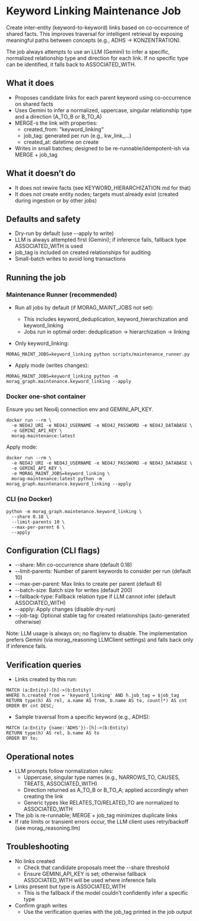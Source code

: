 # Keyword Linking Maintenance Job

Create inter-entity (keyword-to-keyword) links based on co-occurrence of shared facts. This improves traversal for intelligent retrieval by exposing meaningful paths between concepts (e.g., ADHS → KONZENTRATION).

The job always attempts to use an LLM (Gemini) to infer a specific, normalized relationship type and direction for each link. If no specific type can be identified, it falls back to ASSOCIATED_WITH.

## What it does
- Proposes candidate links for each parent keyword using co-occurrence on shared facts
- Uses Gemini to infer a normalized, uppercase, singular relationship type and a direction (A_TO_B or B_TO_A)
- MERGE-s the link with properties:
  - created_from: "keyword_linking"
  - job_tag: generated per run (e.g., kw_link_...)
  - created_at: datetime on create
- Writes in small batches; designed to be re-runnable/idempotent-ish via MERGE + job_tag

## What it doesn’t do
- It does not rewire facts (see KEYWORD_HIERARCHIZATION.md for that)
- It does not create entity nodes; targets must already exist (created during ingestion or by other jobs)

## Defaults and safety
- Dry-run by default (use --apply to write)
- LLM is always attempted first (Gemini); if inference fails, fallback type ASSOCIATED_WITH is used
- job_tag is included on created relationships for auditing
- Small-batch writes to avoid long transactions

## Running the job

### Maintenance Runner (recommended)
- Run all jobs by default (if MORAG_MAINT_JOBS not set):
  - This includes keyword_deduplication, keyword_hierarchization and keyword_linking
  - Jobs run in optimal order: deduplication → hierarchization → linking

- Only keyword_linking:
```
MORAG_MAINT_JOBS=keyword_linking python scripts/maintenance_runner.py
```

- Apply mode (writes changes):
```
MORAG_MAINT_JOBS=keyword_linking python -m morag_graph.maintenance.keyword_linking --apply
```

### Docker one-shot container
Ensure you set Neo4j connection env and GEMINI_API_KEY.
```
docker run --rm \
  -e NEO4J_URI -e NEO4J_USERNAME -e NEO4J_PASSWORD -e NEO4J_DATABASE \
  -e GEMINI_API_KEY \
  morag-maintenance:latest
```
Apply mode:
```
docker run --rm \
  -e NEO4J_URI -e NEO4J_USERNAME -e NEO4J_PASSWORD -e NEO4J_DATABASE \
  -e GEMINI_API_KEY \
  -e MORAG_MAINT_JOBS=keyword_linking \
  morag-maintenance:latest python -m morag_graph.maintenance.keyword_linking --apply
```

### CLI (no Docker)
```
python -m morag_graph.maintenance.keyword_linking \
  --share 0.18 \
  --limit-parents 10 \
  --max-per-parent 6 \
  --apply
```

## Configuration (CLI flags)
- --share: Min co-occurrence share (default 0.18)
- --limit-parents: Number of parent keywords to consider per run (default 10)
- --max-per-parent: Max links to create per parent (default 6)
- --batch-size: Batch size for writes (default 200)
- --fallback-type: Fallback relation type if LLM cannot infer (default ASSOCIATED_WITH)
- --apply: Apply changes (disable dry-run)
- --job-tag: Optional stable tag for created relationships (auto-generated otherwise)

Note: LLM usage is always on; no flag/env to disable. The implementation prefers Gemini (via morag_reasoning LLMClient settings) and falls back only if inference fails.

## Verification queries
- Links created by this run:
```
MATCH (a:Entity)-[h]->(b:Entity)
WHERE h.created_from = 'keyword_linking' AND h.job_tag = $job_tag
RETURN type(h) AS rel, a.name AS from, b.name AS to, count(*) AS cnt
ORDER BY cnt DESC;
```

- Sample traversal from a specific keyword (e.g., ADHS):
```
MATCH (a:Entity {name:'ADHS'})-[h]->(b:Entity)
RETURN type(h) AS rel, b.name AS to
ORDER BY to;
```

## Operational notes
- LLM prompts follow normalization rules:
  - Uppercase, singular type names (e.g., NARROWS_TO, CAUSES, TREATS, ASSOCIATED_WITH)
  - Direction returned as A_TO_B or B_TO_A; applied accordingly when creating the link
  - Generic types like RELATES_TO/RELATED_TO are normalized to ASSOCIATED_WITH
- The job is re-runnable; MERGE + job_tag minimizes duplicate links
- If rate limits or transient errors occur, the LLM client uses retry/backoff (see morag_reasoning.llm)

## Troubleshooting
- No links created
  - Check that candidate proposals meet the --share threshold
  - Ensure GEMINI_API_KEY is set; otherwise fallback ASSOCIATED_WITH will be used where inference fails
- Links present but type is ASSOCIATED_WITH
  - This is the fallback if the model couldn’t confidently infer a specific type
- Confirm graph writes
  - Use the verification queries with the job_tag printed in the job output

